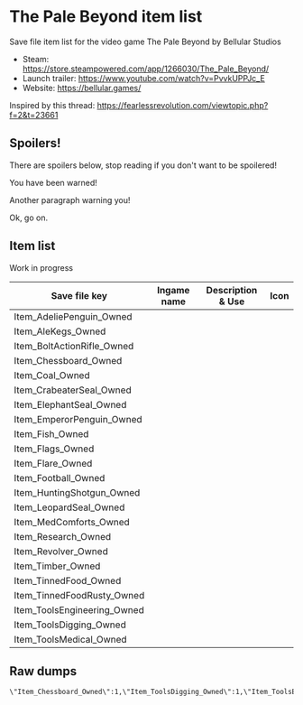 # The Pale Beyond item list

Save file item list for the video game The Pale Beyond by Bellular Studios

* Steam: https://store.steampowered.com/app/1266030/The_Pale_Beyond/
* Launch trailer: https://www.youtube.com/watch?v=PvvkUPPJc_E
* Website: https://bellular.games/

Inspired by this thread: https://fearlessrevolution.com/viewtopic.php?f=2&t=23661

## Spoilers!

There are spoilers below, stop reading if you don't want to be spoilered!

You have been warned!

Another paragraph warning you!

Ok, go on.

## Item list

Work in progress

| Save file key | Ingame name | Description & Use | Icon |
| --- | --- | --- | --- |
Item_AdeliePenguin_Owned ||| 
Item_AleKegs_Owned ||| 
Item_BoltActionRifle_Owned ||| 
Item_Chessboard_Owned ||| 
Item_Coal_Owned ||| 
Item_CrabeaterSeal_Owned ||| 
Item_ElephantSeal_Owned ||| 
Item_EmperorPenguin_Owned ||| 
Item_Fish_Owned ||| 
Item_Flags_Owned ||| 
Item_Flare_Owned ||| 
Item_Football_Owned ||| 
Item_HuntingShotgun_Owned ||| 
Item_LeopardSeal_Owned ||| 
Item_MedComforts_Owned ||| 
Item_Research_Owned ||| 
Item_Revolver_Owned ||| 
Item_Timber_Owned ||| 
Item_TinnedFood_Owned ||| 
Item_TinnedFoodRusty_Owned ||| 
Item_ToolsEngineering_Owned ||| 
Item_ToolsDigging_Owned ||| 
Item_ToolsMedical_Owned ||| 

## Raw dumps

```
\"Item_Chessboard_Owned\":1,\"Item_ToolsDigging_Owned\":1,\"Item_ToolsEngineering_Owned\":2,\"Item_ToolsMedical_Owned\":1,\"Item_Revolver_Owned\":1,\"Item_HuntingShotgun_Owned\":1,\"Item_Flags_Owned\":1,\"Item_Football_Owned\":1,\"Item_LeopardSeal_Owned\":1,\"Item_TinnedFoodRusty_Owned\":2,\"Item_EmperorPenguin_Owned\":1,\"Item_AdeliePenguin_Owned\":4,\"Item_CrabeaterSeal_Owned\":5,\"Item_Research_Owned\":22,
```
